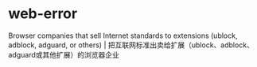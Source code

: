 # web-error
Browser companies that sell Internet standards to extensions (ublock, adblock, adguard, or others) | 把互联网标准出卖给扩展（ublock、adblock、adguard或其他扩展）的浏览器企业 
